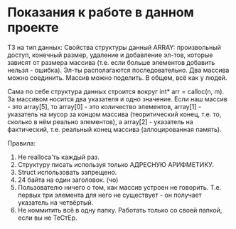 # Показания к работе в данном проекте

ТЗ на тип данных:
Свойства структуры данный ARRAY: произвольный доступ, конечный размер, удаление и добавление эл-тов,
которые зависят от размера массива (т.е. если больше элементов добавить нельзя - ошибка).
Эл-ты располагаются последовательно. Два массива можно соединить. Массив можно поделить. В общем, всё как у людей.

Сама по себе структура данных строится вокруг int* arr = calloc(n, m).
За массивом носится два указателя и одно значение. Если наш массив - это array[5], то array[0] - это количество элементов,
array[1] - указатель на мусор за концом массива (теоритический конец, т.е. то, сколько в нём реально элементов),
а array[2] - указатель на фактический, т.е. реальный конец массива (аллоцированная память).

Правила:
1) Не realloca'ть каждый раз. 
2) Структуру писать используя только АДРЕСНУЮ АРИФМЕТИКУ.
3) Struct использовать запрещено.
4) 24 байта на один заголовок. (чо)
5) Пользователю ничего о том, как массив устроен не говорить. Т.е. первых три элемента для него не существует -
он получает указатель на четвёртый.
6) Не коммитить всё в одну папку. Работать только со своей папкой, если вы не ТеСтЕр.